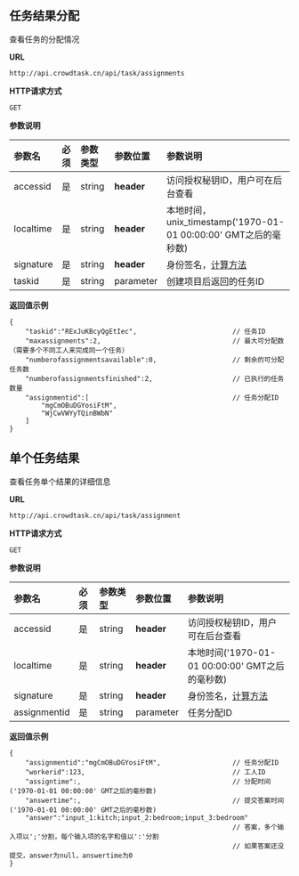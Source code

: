 ## 任务结果分配

查看任务的分配情况

**URL**
```  
http://api.crowdtask.cn/api/task/assignments
```

**HTTP请求方式**
```
GET
```

**参数说明**

|参数名|必须|参数类型|参数位置|参数说明|
|:---|:---|:---|:---|:---|
|accessid|是|string|**header**|访问授权秘钥ID，用户可在后台查看|
|localtime|是|string|**header**|本地时间，unix_timestamp('1970-01-01 00:00:00' GMT之后的毫秒数)|
|signature|是|string|**header**|身份签名，[计算方法](../api/index.md#signature)|
|taskid|是|string|parameter|创建项目后返回的任务ID|

**返回值示例**
```
{
	"taskid":"RExJuKBcyQgEtIec",						// 任务ID
	"maxassignments":2,									// 最大可分配数（需要多个不同工人来完成同一个任务）
	"numberofassignmentsavailable":0,					// 剩余的可分配任务数
	"numberofassignmentsfinished":2,					// 已执行的任务数量	
	"assignmentid":[									// 任务分配ID
		"mgCmOBuDGYosiFtM",
		"WjCwVWYyTQinBWbN"
	]
}
```


## 单个任务结果

查看任务单个结果的详细信息

**URL**
```  
http://api.crowdtask.cn/api/task/assignment
```
   
**HTTP请求方式**
```
GET
```

**参数说明**

|参数名|必须|参数类型|参数位置|参数说明|
|:---|:---|:---|:---|:---|
|accessid|是|string|**header**|访问授权秘钥ID，用户可在后台查看|
|localtime|是|string|**header**|本地时间('1970-01-01 00:00:00' GMT之后的毫秒数)|
|signature|是|string|**header**|身份签名，[计算方法](../api/index.md#signature)|
|assignmentid|是|string|parameter|任务分配ID|

**返回值示例**
```
{		
	"assignmentid":"mgCmOBuDGYosiFtM",					// 任务分配ID
	"workerid":123,										// 工人ID
	"assigntime":,										// 分配时间('1970-01-01 00:00:00' GMT之后的毫秒数)
	"answertime":,										// 提交答案时间('1970-01-01 00:00:00' GMT之后的毫秒数)
	"answer":"input_1:kitch;input_2:bedroom;input_3:bedroom"
														// 答案，多个输入项以';'分割，每个输入项的名字和值以':'分割
														// 如果答案还没提交，answer为null，answertime为0
}
```